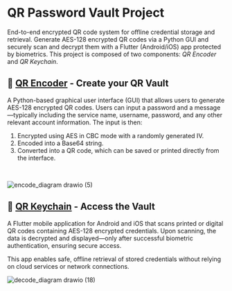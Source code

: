 # QR Password Vault Project
End-to-end encrypted QR code system for offline credential storage and retrieval.
Generate AES-128 encrypted QR codes via a Python GUI and securely scan and decrypt them with a Flutter (Android/iOS) app protected by biometrics.
This project is composed of two components: *QR Encoder* and *QR Keychain*.

## 🔐 [QR Encoder](https://github.com/AleCava01/QR-Password-Vault/tree/main/qr_encoder) - Create your QR Vault
A Python-based graphical user interface (GUI) that allows users to generate AES-128 encrypted QR codes. Users can input a password and a message—typically including the service name, username, password, and any other relevant account information. The input is then:

1. Encrypted using AES in CBC mode with a randomly generated IV.
2. Encoded into a Base64 string.
3. Converted into a QR code, which can be saved or printed directly from the interface.
   
<br>

![encode_diagram drawio (5)](https://github.com/user-attachments/assets/7cf90d46-9d6d-49e2-9e5a-125a85881293)

## 📱 [QR Keychain](https://github.com/AleCava01/QR-Password-Vault/tree/main/qr_keychain) - Access the Vault
A Flutter mobile application for Android and iOS that scans printed or digital QR codes containing AES-128 encrypted credentials. Upon scanning, the data is decrypted and displayed—only after successful biometric authentication, ensuring secure access.

This app enables safe, offline retrieval of stored credentials without relying on cloud services or network connections.
<br>

![decode_diagram drawio (18)](https://github.com/user-attachments/assets/6e08b6a4-6eb2-47e3-8c68-0cad68a8767c)
